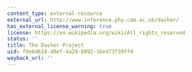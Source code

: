 ```yaml
---
content_type: external-resource
external_url: http://www.inference.phy.cam.ac.uk/dasher/
has_external_license_warning: true
license: https://en.wikipedia.org/wiki/All_rights_reserved
status: ''
title: The Dasher Project
uid: f9e8d618-48ef-4a29-8092-16e473f39ffd
wayback_url: ''
---
```

